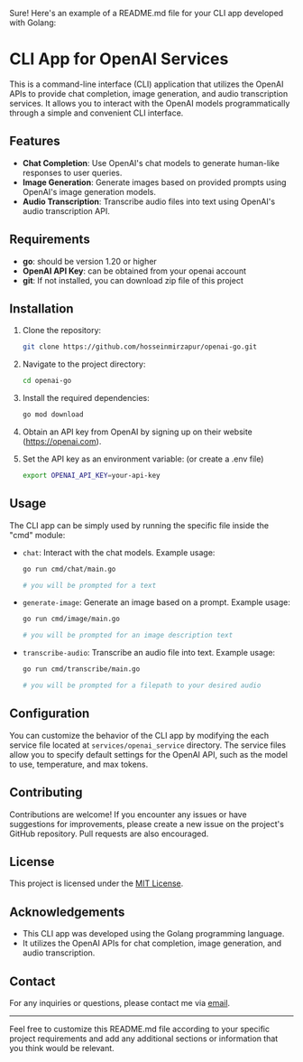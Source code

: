 Sure! Here's an example of a README.md file for your CLI app developed with Golang:

# CLI App for OpenAI Services

This is a command-line interface (CLI) application that utilizes the OpenAI APIs to provide chat completion, image generation, and audio transcription services. It allows you to interact with the OpenAI models programmatically through a simple and convenient CLI interface.

## Features

- **Chat Completion**: Use OpenAI's chat models to generate human-like responses to user queries.
- **Image Generation**: Generate images based on provided prompts using OpenAI's image generation models.
- **Audio Transcription**: Transcribe audio files into text using OpenAI's audio transcription API.

## Requirements

- **go**: should be version 1.20 or higher
- **OpenAI API Key**: can be obtained from your openai account
- **git**: If not installed, you can download zip file of this project

## Installation

1. Clone the repository:

   ```bash
   git clone https://github.com/hosseinmirzapur/openai-go.git


   ```

2. Navigate to the project directory:

   ```bash
   cd openai-go


   ```

3. Install the required dependencies:

   ```bash
   go mod download


   ```

4. Obtain an API key from OpenAI by signing up on their website (https://openai.com).

5. Set the API key as an environment variable: (or create a .env file)

   ```bash
   export OPENAI_API_KEY=your-api-key

   ```

## Usage

The CLI app can be simply used by running the specific file inside the "cmd" module:

- `chat`: Interact with the chat models. Example usage:

  ```bash
  go run cmd/chat/main.go

  # you will be prompted for a text


  ```

- `generate-image`: Generate an image based on a prompt. Example usage:

  ```bash
  go run cmd/image/main.go

  # you will be prompted for an image description text


  ```

- `transcribe-audio`: Transcribe an audio file into text. Example usage:

  ```bash
  go run cmd/transcribe/main.go

  # you will be prompted for a filepath to your desired audio

  ```

## Configuration

You can customize the behavior of the CLI app by modifying the each service file located at `services/openai_service` directory. The service files allow you to specify default settings for the OpenAI API, such as the model to use, temperature, and max tokens.

## Contributing

Contributions are welcome! If you encounter any issues or have suggestions for improvements, please create a new issue on the project's GitHub repository. Pull requests are also encouraged.

## License

This project is licensed under the [MIT License](LICENSE).

## Acknowledgements

- This CLI app was developed using the Golang programming language.
- It utilizes the OpenAI APIs for chat completion, image generation, and audio transcription.

## Contact

For any inquiries or questions, please contact me via [email](mailto:hosseinmirzapur@gmail.com).

---

Feel free to customize this README.md file according to your specific project requirements and add any additional sections or information that you think would be relevant.
